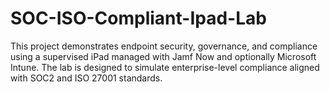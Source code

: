 # SOC-ISO-Compliant-Ipad-Lab
This project demonstrates endpoint security, governance, and compliance using a supervised iPad managed with Jamf Now and optionally Microsoft Intune. The lab is designed to simulate enterprise-level compliance aligned with SOC2 and ISO 27001 standards.
